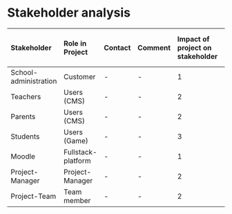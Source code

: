 # Stakeholder analysis

| Stakeholder           | Role in Project    | Contact | Comment | Impact of project on stakeholder | Influence of stakeholder on project | Attitude of stakeholder towards projects | Result | Measures |
| :-------------------- | :----------------- | :------ | :------ | :------------------------------- | :---------------------------------- | :--------------------------------------- | :----- | :------- |
| School-administration | Customer           | -       | -       | 1                                | 3                                   | positive                                 | 3      | -        |
| Teachers              | Users (CMS)        | -       | -       | 2                                | 2                                   | neutral                                  | 4      | -        |
| Parents               | Users (CMS)        | -       | -       | 2                                | 1                                   | neutral                                  | 2      | -        |
| Students              | Users (Game)       | -       | -       | 3                                | 2                                   | positive                                 | 6      | -        |
| Moodle                | Fullstack-platform | -       | -       | 1                                | 3                                   | neutral                                  | 3      | -        |
| Project-Manager       | Project-Manager    | -       | -       | 2                                | 2                                   | neutral                                  | 4      | -        |
| Project-Team          | Team member        | -       | -       | 2                                | 2                                   | neutral                                  | 4      | -        |
